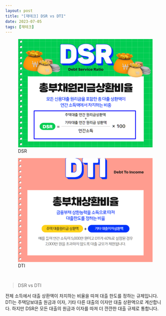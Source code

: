 ```yaml
---
layout: post
title: "[재테크] DSR vs DTI"
date: 2023-07-05
tags: [재테크]
---
```


<figure>
<img src="/assets/img/DSR.png" alt="DSR">
<figcaption>DSR</figcaption>
</figure>

<figure>
<img src="/assets/img/DTI.png" alt="DTI">
<figcaption>DTI</figcaption>
</figure>

<br>

> DSR vs DTI

전체 소득에서 대출 상환액이 차지하는 비율을 따져 대출 한도를 정하는 규제입니다. DTI는 주택담보대출 원금과 이자, 기타 다른 대출의 이자만 대출 상환액으로 계산합니다. 하지만 DSR은 모든 대출의 원금과 이자를 따져 더 깐깐한 대출 규제로 통합니다.

